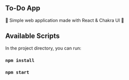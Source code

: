 ## To-Do App

💙 Simple web application made with React & Chakra UI  💙


## Available Scripts

In the project directory, you can run:

### `npm install`
### `npm start`
